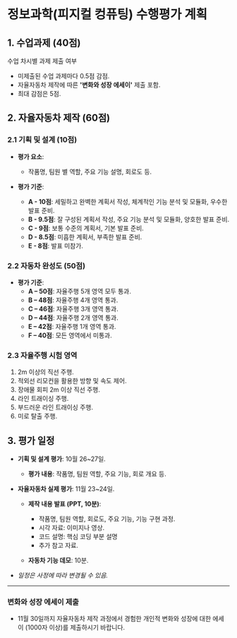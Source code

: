 # 정보과학(피지컬 컹퓨팅) 수행평가 계획

## 1. 수업과제 (40점)
수업 차시별 과제 제출 여부 
  - 미제출된 수업 과제마다 0.5점 감점.
  - 자율자동차 제작에 따른 **'변화와 성장 에세이'** 제출 포함.
  - 최대 감점은 5점.

## 2. 자율자동차 제작 (60점)

### 2.1 기획 및 설계 (10점)

- **평가 요소**: 
  - 작품명, 팀원 별 역할, 주요 기능 설명, 회로도 등.

- **평가 기준**:
  - **A - 10점**: 세밀하고 완벽한 계획서 작성, 체계적인 기능 분석 및 모듈화, 우수한 발표 준비.
  - **B - 9.5점**: 잘 구성된 계획서 작성, 주요 기능 분석 및 모듈화, 양호한 발표 준비.
  - **C - 9점**: 보통 수준의 계획서, 기본 발표 준비.
  - **D - 8.5점**: 미흡한 계획서, 부족한 발표 준비.
  - **E - 8점**: 발표 미참가.

### 2.2 자동차 완성도 (50점)

- **평가 기준**:
  - **A – 50점**: 자율주행 5개 영역 모두 통과.
  - **B – 48점**: 자율주행 4개 영역 통과.
  - **C – 46점**: 자율주행 3개 영역 통과.
  - **D – 44점**: 자율주행 2개 영역 통과.
  - **E – 42점**: 자율주행 1개 영역 통과.
  - **F – 40점**: 모든 영역에서 미통과.

### 2.3 자율주행 시험 영역

1. 2m 이상의 직선 주행.
2. 적외선 리모컨을 활용한 방향 및 속도 제어.
3. 장애물 회피 2m 이상 직선 주행.
4. 라인 트래이싱 주행.
5. 부드러운 라인 트래이싱 주행.
6. 미로 탈출 주행.

## 3. 평가 일정 

- **기획 및 설계 평가**: 10월 26~27일.
  - **평가 내용**: 작품명, 팀원 역할, 주요 기능, 회로 개요 등.
  
- **자율자동차 실제 평가**: 11월 23~24일.
  - **제작 내용 발표 (PPT, 10분)**: 
    - 작품명, 팀원 역할, 회로도, 주요 기능, 기능 구현 과정.
    - 시각 자료: 이미지나 영상.
    - 코드 설명: 핵심 코딩 부분 설명
    - 추가 참고 자료.
     
  - **자동차 기능 데모**: 10분.
  
- *일정은 사정에 따라 변경될 수 있음.*

---

### 변화와 성장 에세이 제출

- 11월 30일까지 자율자동차 제작 과정에서 경험한 개인적 변화와 성장에 대한 에세이 (1000자 이상)를 제출하시기 바랍니다.
